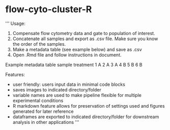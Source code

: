 # flow-cyto-cluster-R
'''
Usage:
1. Compensate flow cytometry data and gate to population of interest.
2. Concatenate all samples and export as .csv file. Make sure you know the order of the samples.
3. Make a metadata table (see example below) and save as .csv
4. Open .Rmd file and follow instructions in document.

Example metadata table
sample  treatment
1           A
2           A
3           A
4           B
5           B
6           B

Features:
- user friendly: users input data in minimal code blocks
- saves images to indicated directory/folder
- variable names are used to make pipeline flexible for multiple experimental conditions
- R markdown feature allows for preservation of settings used and figures generated for later reference
- dataframes are exported to indicated directory/folder for downstream analysis in other applications
'''
